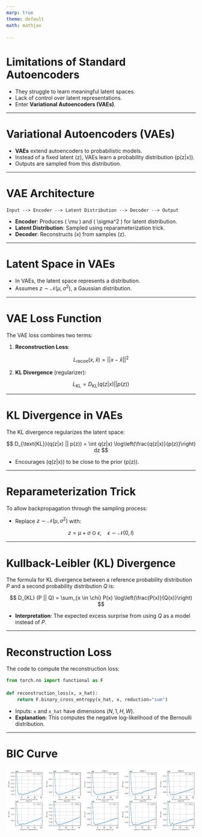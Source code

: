 ```yaml
---
marp: true
theme: default
math: mathjax

---
```



# **Limitations of Standard Autoencoders**

- They struggle to learn meaningful latent spaces.
- Lack of control over latent representations.
- Enter **Variational Autoencoders (VAEs)**.

---

# **Variational Autoencoders (VAEs)**

- **VAEs** extend autoencoders to probabilistic models.
- Instead of a fixed latent \(z\), VAEs learn a probability distribution \(p(z|x)\).
- Outputs are sampled from this distribution.

---

# **VAE Architecture**

```plaintext
Input --> Encoder --> Latent Distribution --> Decoder --> Output
```

- **Encoder**: Produces \( \mu \) and \( \sigma^2 \) for latent distribution.
- **Latent Distribution**: Sampled using reparameterization trick.
- **Decoder**: Reconstructs \(x\) from samples \(z\).

---

# **Latent Space in VAEs**

- In VAEs, the latent space represents a distribution.
- Assumes $z \sim \mathcal{N}(\mu, \sigma^2)$, a Gaussian distribution.

---

# **VAE Loss Function**

The VAE loss combines two terms:
1. **Reconstruction Loss**:

$$
L_{\text{recon}}(x, \hat{x}) = ||x - \hat{x}||^2
$$

2. **KL Divergence** (regularizer):

$$
L_{\text{KL}} = D_{\text{KL}}(q(z|x) || p(z))
$$

---

# **KL Divergence in VAEs**

The KL divergence regularizes the latent space:

$$
D_{\text{KL}}(q(z|x) || p(z)) = \int q(z|x) \log\left(\frac{q(z|x)}{p(z)}\right) dz
$$

- Encourages \(q(z|x)\) to be close to the prior \(p(z)\).

---

# **Reparameterization Trick**

To allow backpropagation through the sampling process:
- Replace $z \sim \mathcal{N}(\mu, \sigma^2)$ with:

$$
z = \mu + \sigma \odot \epsilon, \quad \epsilon \sim \mathcal{N}(0, I)
$$

---
# **Kullback-Leibler (KL) Divergence**

The formula for KL divergence between a reference probability distribution $P$ and a second probability distribution $Q$ is:

$$
D_{KL} (P || Q) = \sum_{x \in \chi} P(x) \log\left(\frac{P(x)}{Q(x)}\right)
$$

- **Interpretation**: The expected excess surprise from using $Q$ as a model instead of $P$.

---

# **Reconstruction Loss**

The code to compute the reconstruction loss:

```python
from torch.nn import functional as F

def reconstruction_loss(x, x_hat):
    return F.binary_cross_entropy(x_hat, x, reduction="sum")
```

- Inputs: `x` and `x_hat` have dimensions $(N, 1, H, W)$.
- **Explanation**: This computes the negative log-likelihood of the Bernoulli distribution.


---

# **BIC Curve**

![Centered Image](../pics/AE/bic_curves.png)
